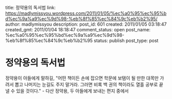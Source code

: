title: 정약용의 독서법
link: https://madlymissyou.wordpress.com/2011/01/05/%ec%a0%95%ec%95%bd%ec%9a%a9%ec%9d%98-%eb%8f%85%ec%84%9c%eb%b2%95/
author: madlymissyou
description: 
post_id: 601
created: 2011/01/05 03:18:47
created_gmt: 2011/01/04 18:18:47
comment_status: open
post_name: %ec%a0%95%ec%95%bd%ec%9a%a9%ec%9d%98-%eb%8f%85%ec%84%9c%eb%b2%95
status: publish
post_type: post

# 정약용의 독서법

정약용이 아들에게 말하길, "어떤 책이든 손에 잡으면 학문에 보탬이 될 만한 대목만 가려서 뽑고 나머지는 눈길도 주지 말거라. 그러면 비록 백 권의 책이라도 열흘 공부로 끝낼 수 있을 것이다." - 다산 정약용, 두 아들에게 보내는 편지 중에서